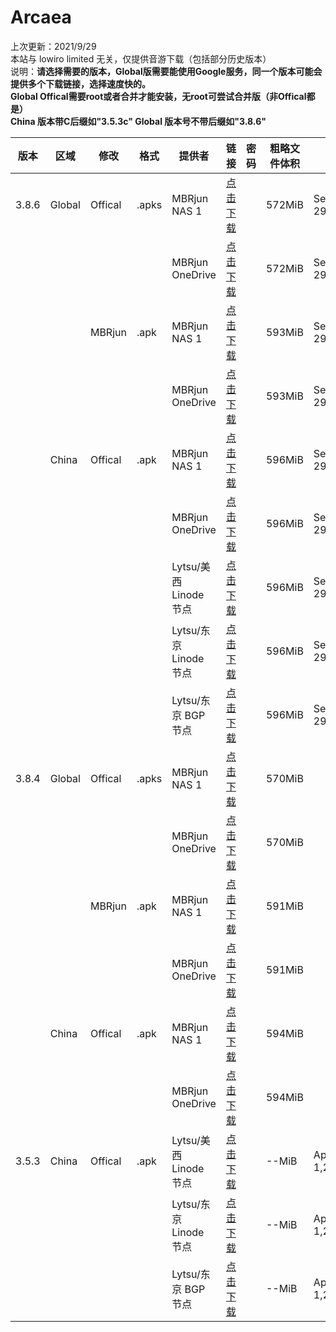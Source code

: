 # Arcaea    
上次更新：2021/9/29  
本站与 lowiro limited 无关，仅提供音游下载（包括部分历史版本）  
说明：**请选择需要的版本，Global版需要能使用Google服务，同一个版本可能会提供多个下载链接，选择速度快的。**  
**Global Offical需要root或者合并才能安装，无root可尝试合并版（非Offical都是）**  
**China 版本带C后缀如"3.5.3c" Global 版本号不带后缀如"3.8.6"**

|  版本   | 区域  | 修改  | 格式  | 提供者  | 链接  | 密码  | 粗略文件体积  | 日期  |  
|  ----  | ----  | ----  | ----  | ----  | ----  | ----  | ----  | ----  |  
|3.8.6|Global|Offical|.apks|MBRjun NAS 1|[点击下载](http://router.mbrjun.com:30090/#s/7Z64jVIQ)||572MiB|Sep 29,2021  
|||||MBRjun OneDrive|[点击下载](https://download.mbrjun.cn/%E9%9F%B3%E6%B8%B8/Arcaea/3.8.6/Arcaea_3.8.6.apks)||572MiB|Sep 29,2021 
|||MBRjun|.apk|MBRjun NAS 1|[点击下载](http://router.mbrjun.com:30090/#s/7Z65F42Q)||593MiB|Sep 29,2021  
|||||MBRjun OneDrive|[点击下载](https://download.mbrjun.cn/%E9%9F%B3%E6%B8%B8/Arcaea/3.8.6/Arcaea_3.8.6_rebuild.apk)||593MiB|Sep 29,2021 
||China|Offical|.apk|MBRjun NAS 1|[点击下载](http://router.mbrjun.com:30090/#s/7Z62XgTQ)||596MiB|Sep 29,2021  
|||||MBRjun OneDrive|[点击下载](https://download.mbrjun.cn/%E9%9F%B3%E6%B8%B8/Arcaea/3.8.6/Arcaea_3.8.6c.apk)||596MiB|Sep 29,2021 
|||||Lytsu/美西 Linode 节点|[点击下载](https://liusw.rytsu.org/arcaea_3.8.6c.apk)||596MiB|Sep 29,2021 
|||||Lytsu/东京 Linode 节点|[点击下载](https://litokyo.rytsu.org/arcaea_3.8.6c.apk)||596MiB|Sep 29,2021 
|||||Lytsu/东京 BGP 节点|[点击下载](https://jp.rytsu.org/arcaea_3.8.6c.apk)||596MiB|Sep 29,2021 
|3.8.4|Global|Offical|.apks|MBRjun NAS 1|[点击下载](http://router.mbrjun.com:30090/#s/7Zv5DtBQ)||570MiB|  
|||||MBRjun OneDrive|[点击下载](https://download.mbrjun.cn/%E9%9F%B3%E6%B8%B8/Arcaea/3.8.4/Arcaea_3.8.4.apks)||570MiB| 
|||MBRjun|.apk|MBRjun NAS 1|[点击下载](http://router.mbrjun.com:30090/#s/7Zv24siQ)||591MiB|  
|||||MBRjun OneDrive|[点击下载](https://download.mbrjun.cn/%E9%9F%B3%E6%B8%B8/Arcaea/3.8.4/Arcaea_3.8.4_rebuild.apk)||591MiB| 
||China|Offical|.apk|MBRjun NAS 1|[点击下载](http://router.mbrjun.com:30090/#s/7ZvvB08Q)||594MiB|  
|||||MBRjun OneDrive|[点击下载](https://download.mbrjun.cn/%E9%9F%B3%E6%B8%B8/Arcaea/3.8.4c/arcaea_3.8.4c.apk)||594MiB| 
|3.5.3|China|Offical|.apk|Lytsu/美西 Linode 节点|[点击下载](https://liusw.rytsu.org/arcaea_3.5.3c.apk)||--MiB|Apr 1,2021 
|||||Lytsu/东京 Linode 节点|[点击下载](https://litokyo.rytsu.org/arcaea_3.5.3c.apk)||--MiB|Apr 1,2021 
|||||Lytsu/东京 BGP 节点|[点击下载](https://jp.rytsu.org/arcaea_3.5.3c.apk)||--MiB|Apr 1,2021 
